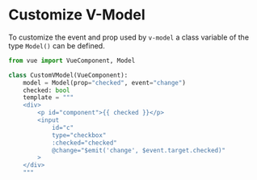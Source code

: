 # Customize V-Model
To customize the event and prop used by `v-model` a class variable of the type `Model()` can be defined.
```python
from vue import VueComponent, Model

class CustomVModel(VueComponent):
    model = Model(prop="checked", event="change")
    checked: bool
    template = """
    <div>
        <p id="component">{{ checked }}</p>
        <input
            id="c"
            type="checkbox"
            :checked="checked"
            @change="$emit('change', $event.target.checked)"
        >
    </div>
    """
```
